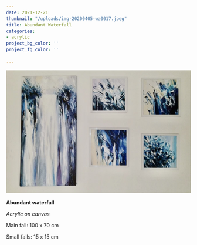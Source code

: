 ```yaml
---
date: 2021-12-21
thumbnail: "/uploads/img-20200405-wa0017.jpeg"
title: Abundant Waterfall
categories:
- acrylic
project_bg_color: ''
project_fg_color: ''

---
```

![](/uploads/img-20200405-wa0017.jpeg)

**Abundant waterfall**

_Acrylic on canvas_

Main fall: 100 x 70 cm

Small falls: 15 x 15 cm